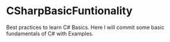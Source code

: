 # CSharpBasicFuntionality
Best practices to learn C# Basics. 
Here I will commit some basic fundamentals of C# with Examples. 
